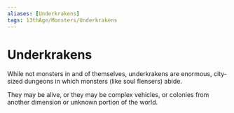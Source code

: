 ```yaml
---
aliases: [Underkrakens]
tags: 13thAge/Monsters/Underkrakens
---
```

# Underkrakens

While not monsters in and of themselves, underkrakens are enormous, city-sized dungeons in which monsters (like soul flensers) abide. 

They may be alive, or they may be complex vehicles, or colonies from another dimension or unknown portion of the world.
